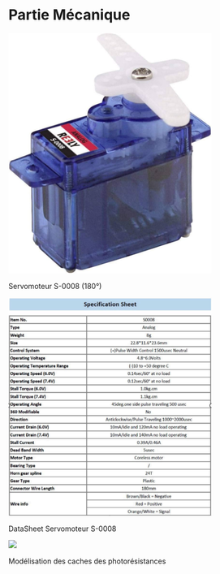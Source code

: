 <h1>Partie Mécanique</h1>

<img src=".github/servo_S-0008.jpg" width="400">

Servomoteur S-0008 (180°)

<img src="Sheet_S-0008.png" width="400">

DataSheet Servomoteur S-0008

<img src="Modélisation_support_photores.jpg" width="400"> 

Modélisation des caches des photorésistances
